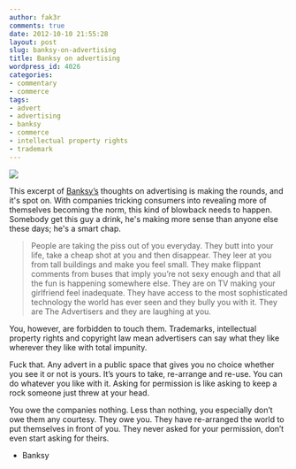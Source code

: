 ```yaml
---
author: fak3r
comments: true
date: 2012-10-10 21:55:28
layout: post
slug: banksy-on-advertising
title: Banksy on advertising
wordpress_id: 4026
categories:
- commentary
- commerce
tags:
- advert
- advertising
- banksy
- commerce
- intellectual property rights
- trademark
---
```




[![](http://fak3r.com/assets/joyofnotbeingsoldanything.jpg)](http://fak3r.com/2012/10/10/banksy-on-advertising/joyofnotbeingsoldanything/)

This excerpt of [Banksy’s](https://en.wikipedia.org/wiki/Banksy) thoughts on advertising is making the rounds, and it's spot on. With companies tricking consumers into revealing more of themselves becoming the norm, this kind of blowback needs to happen. Somebody get this guy a drink, he's making more sense than anyone else these days; he's a smart chap.

<!-- more -->


> People are taking the piss out of you everyday. They butt into your life, take a cheap shot at you and then disappear. They leer at you from tall buildings and make you feel small. They make flippant comments from buses that imply you’re not sexy enough and that all the fun is happening somewhere else. They are on TV making your girlfriend feel inadequate. They have access to the most sophisticated technology the world has ever seen and they bully you with it. They are The Advertisers and they are laughing at you.



You, however, are forbidden to touch them. Trademarks, intellectual property rights and copyright law mean advertisers can say what they like wherever they like with total impunity.



Fuck that. Any advert in a public space that gives you no choice whether you see it or not is yours. It’s yours to take, re-arrange and re-use. You can do whatever you like with it. Asking for permission is like asking to keep a rock someone just threw at your head.



You owe the companies nothing. Less than nothing, you especially don’t owe them any courtesy. They owe you. They have re-arranged the world to put themselves in front of you. They never asked for your permission, don’t even start asking for theirs.



- Banksy
